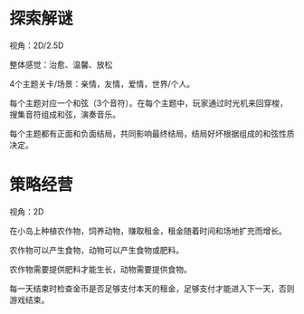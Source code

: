 # 探索解谜

视角：2D/2.5D

整体感觉：治愈、温馨、放松

4个主题关卡/场景：亲情，友情，爱情，世界/个人。

每个主题对应一个和弦（3个音符）。在每个主题中，玩家通过时光机来回穿梭，搜集音符组成和弦，演奏音乐。

每个主题都有正面和负面结局，共同影响最终结局，结局好坏根据组成的和弦性质决定。

# 策略经营

视角：2D

在小岛上种植农作物，饲养动物，赚取租金，租金随着时间和场地扩充而增长。

农作物可以产生食物，动物可以产生食物或肥料。

农作物需要提供肥料才能生长，动物需要提供食物。

每一天结束时检查金币是否足够支付本天的租金，足够支付才能进入下一天，否则游戏结束。


